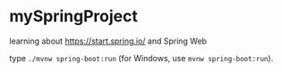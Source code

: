 # mySpringProject
learning about https://start.spring.io/ and Spring Web

type `./mvnw spring-boot:run` (for Windows, use `mvnw spring-boot:run`).
